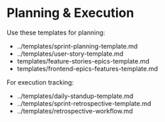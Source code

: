 # Planning & Execution
Use these templates for planning:
- ../templates/sprint-planning-template.md
- ../templates/user-story-template.md
- templates/feature-stories-epics-template.md
- templates/frontend-epics-features-template.md

For execution tracking:
- ../templates/daily-standup-template.md
- ../templates/sprint-retrospective-template.md
- ../templates/retrospective-workflow.md
